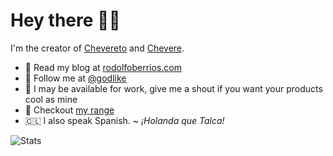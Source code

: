 # Hey there 👋🏾

I'm the creator of [Chevereto](https://chevereto.com/) and [Chevere](https://chevere.org/).

* 📝 Read my blog at [rodolfoberrios.com](https://rodolfoberrios.com)
* 🦜 Follow me at [@godlike](https://twitter.com/godlike)
* 💸 I may be available for work, give me a shout if you want your products cool as mine
* 🧙 Checkout [my range](https://sonarcloud.io/organizations/chevere/projects?sort=name) 
* 🇨🇱 I also speak Spanish. ~ *¡Holanda que Talca!*

![Stats](https://github-readme-stats.vercel.app/api?username=rodber&count_private=true&show_icons=true&custom_title=Stats)
